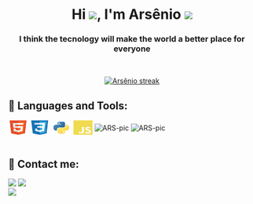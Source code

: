 <h1 align="center">Hi <img src="https://raw.githubusercontent.com/MartinHeinz/MartinHeinz/master/wave.gif" width="30px">, I'm Arsênio <img src="https://images.emojiterra.com/google/noto-emoji/v2.034/128px/1f1e7-1f1f7.png" width="30px"></h1>
<h3 align="center">I think the tecnology will make the world a better place for everyone</h3>
<br />
<p align="center">
    <a href="https://github.com/ArsenioMendes">
        <img title="🔥 Get streak stats for your profile at git.io/streak-stats" alt="Arsênio streak" src="https://github-readme-streak-stats.herokuapp.com?user=ArsenioMendes&theme=python-dark&border_radius=5"/>
    </a>
</p>

## 🚀 Languages and Tools:
<div>
  <img align="center" alt="ARS-HTML" height="30" width="40" src="https://raw.githubusercontent.com/devicons/devicon/master/icons/html5/html5-original.svg">
  <img align="center" alt="ARS-CSS" height="30" width="40" src="https://raw.githubusercontent.com/devicons/devicon/master/icons/css3/css3-original.svg">
  <img align="center" alt="ARS-Python" height="30" width="40" src="https://raw.githubusercontent.com/devicons/devicon/master/icons/python/python-original.svg">
  <img align="center" alt="ARS-Js" height="30" width="40" src="https://raw.githubusercontent.com/devicons/devicon/master/icons/javascript/javascript-plain.svg">
  <img align="center" alt="ARS-pic" height="30" width="40" src="https://img.icons8.com/color/512/berserk.png">
  <img align="center" alt="ARS-pic" height="30" width="40" src="https://upload.wikimedia.org/wikipedia/commons/8/8f/SAP-Logo.svg">
</div>
<br/>
<h2> 🤳 Contact me:</h2>
<div>
    <a href="https://www.instagram.com/mendes_ars/" target="_blank"><img src="https://img.shields.io/badge/Instagram-E4405F?style=for-the-         badge&logo=instagram&logoColor=white" width="100px"></a>
    <a href="https://www.linkedin.com/in/ars%C3%AAniomendes/" target="_blank"><img src="https://img.shields.io/badge/LinkedIn-0077B5?style=for-the-badge&logo=linkedin&logoColor=white" width="100px"></a>
</div>

<div>
    <img src="https://raw.githubusercontent.com/trinib/trinib/82213791fa9ff58d3ca768ddd6de2489ec23ffca/images/footer.svg">
</div>

